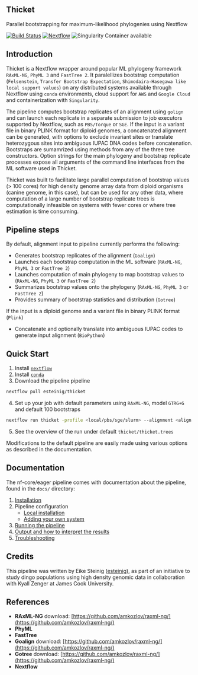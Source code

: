 ## Thicket


Parallel bootstrapping for maximum-likelihood phylogenies using Nextflow

[![Build Status](https://travis-ci.org/nf-core/eager.svg?branch=master)](https://travis-ci.org/nf-core/eager)
[![Nextflow](https://img.shields.io/badge/nextflow-%E2%89%A50.32.0-brightgreen.svg)](https://www.nextflow.io/)
![Singularity Container available](https://img.shields.io/badge/singularity-available-7E4C74.svg)

## Introduction

Thicket is a Nextflow wrapper around popular ML phylogeny framework `RAxML-NG`, `PhyML 3` and `FastTree 2`. It paralellizes bootstrap computation (`Felsenstein`, `Transfer Bootstrap Expectation`, `Shimodaira-Hasegawa like local support values`) on any distributed systems available through Nextflow using `conda` environments, cloud support for `AWS` and `Google Cloud` and containerization with `Singularity`.

The pipeline computes bootstrap replicates of an alignment using `golign` and can launch each replicate in a separate submission to job executors supported by Nextflow, such as `PBS/Torque` or `SGE`. If the input is a variant file in binary PLINK format for diploid genomes, a concatenated alignment can be generated, with options to exclude invariant sites or translate heterozygous sites into ambiguous IUPAC DNA codes before concatenation. Bootstraps are sumamrized using methods from any of the three tree constructors. Option strings for the main phylogeny and bootstrap replicate processes expose all arguments of the command line interfaces from the ML software used in Thicket.

Thicket was built to facilitate large parallel computation of bootstrap values (> 100 cores) for high density genome array data from diploid organisms (canine genome, in this case), but can be used for any other data, where computation of a large number of bootstrap replicate trees is computationally infeasible on systems with fewer cores or where tree estimation is time consuming.

## Pipeline steps

By default, alignment input to pipeline currently performs the following:

* Generates bootstrap replicates of the alignment (`Goalign`)
* Launches each bootstrap computation in the ML software (`RAxML-NG`, `PhyML 3` or `FastTree 2`)
* Launches computation of main phylogeny to map bootstrap values to (`RAxML-NG`, `PhyML 3` or `FastTree 2`)
* Summarizes bootstrap values onto the phylogeny (`RAxML-NG`, `PhyML 3` or `FastTree 2`)
* Provides summary of bootstrap statistics and distribution (`Gotree`)

If the input is a diploid genome and a variant file in binary PLINK format (`Plink`)

* Concatenate and optionally translate into ambiguous IUPAC codes to generate input alignment (`BioPython`) 

## Quick Start

1. Install [`nextflow`](docs/installation.md)
2. Install [`conda`](https://conda.io/miniconda.html)
3. Download the pipeline pipeline

```bash
nextflow pull esteinig/thicket
```

4. Set up your job with default parameters using `RAxML-NG`, model `GTRG+G` and default 100 bootstraps


```bash
nextflow run thicket -profile <local/pbs/sge/slurm> --alignment <align.fasta>
```

5. See the overview of the run under default `thicket/thicket.trees`

Modifications to the default pipeline are easily made using various options
as described in the documentation.

## Documentation

The nf-core/eager pipeline comes with documentation about the pipeline, found in the `docs/` directory:

1. [Installation](docs/installation.md)
2. Pipeline configuration
    * [Local installation](docs/configuration/local.md)
    * [Adding your own system](docs/configuration/adding_your_own.md)
3. [Running the pipeline](docs/usage.md)
4. [Output and how to interpret the results](docs/output.md)
5. [Troubleshooting](docs/troubleshooting.md)

## Credits

This pipeline was written by Eike Steinig ([esteinig](https://github.com/esteinig)), 
as part of an initiative to study dingo populations using high density genomic data
in collaboration with Kyall Zenger at James Cook University.

## References


* **RAxML-NG** download: [https://github.com/amkozlov/raxml-ng/](https://github.com/amkozlov/raxml-ng/)
* **PhyML** 
* **FastTree**
* **Goalign** download: [https://github.com/amkozlov/raxml-ng/](https://github.com/amkozlov/raxml-ng/)
* **Gotree** download: [https://github.com/amkozlov/raxml-ng/](https://github.com/amkozlov/raxml-ng/)
* **Nextflow**


